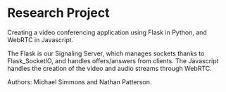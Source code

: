 # Research Project
Creating a video conferencing application using Flask in Python, and WebRTC in Javascript.

The Flask is our Signaling Server, which manages sockets thanks to Flask_SocketIO, and handles offers/answers from clients. The Javascript handles the creation of the video and audio streams through WebRTC.

Authors: Michael Simmons and Nathan Patterson.  
